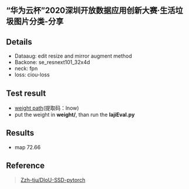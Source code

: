 ## “华为云杯”2020深圳开放数据应用创新大赛·生活垃圾图片分类-分享

## Details
* Dataaug: edit resize and mirror augment method  
* Backone: se_resnext101_32x4d  
* neck: fpn  
* loss: ciou-loss  

## Test result  
* [weight path](https://pan.baidu.com/s/1myke6blQqFD1dx4SuYRBEg)(提取码：lnow)
* put the weight in **weight/**, than run the **lajiEval.py**

## Results  
* map 72.66  

## Reference
>[Zzh-tju/DIoU-SSD-pytorch](https://github.com/Zzh-tju/DIoU-SSD-pytorch)
